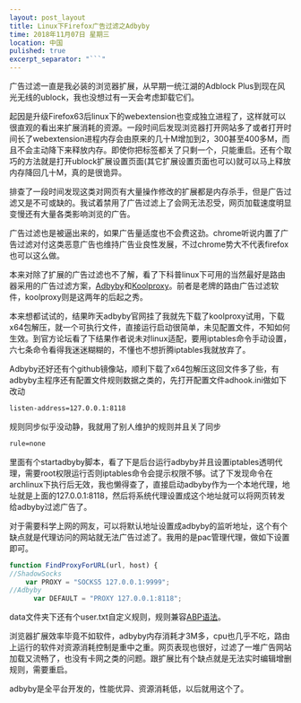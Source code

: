 ```yaml
---
layout: post_layout
title: Linux下Firefox广告过滤之Adbyby
time: 2018年11月07日 星期三
location: 中国
pulished: true
excerpt_separator: "```"
---
```




广告过滤一直是我必装的浏览器扩展，从早期一统江湖的Adblock Plus到现在风光无线的ublock，我也没想过有一天会考虑卸载它们。

起因是升级Firefox63后linux下的webextension也变成独立进程了，这样就可以很直观的看出来扩展消耗的资源。一段时间后发现浏览器打开网站多了或者打开时间长了webextension进程内存会由原来的几十M增加到2，300甚至400多M，而且不会主动降下来释放内存。即使你把标签都关了只剩一个，只能重启。还有个取巧的方法就是打开ublock扩展设置页面(其它扩展设置页面也可以)就可以马上释放内存降回几十M，真的是很诡异。

排查了一段时间发现这类对网页有大量操作修改的扩展都是内存杀手，但是广告过滤又是不可或缺的。我试着禁用了广告过滤上了会网无法忍受，网页加载速度明显变慢还有大量各类影响浏览的广告。

广告过滤也是被逼出来的，如果广告量适度也不会费这劲。chrome听说内置了广告过滤对付这类恶意广告也维持广告业良性发展，不过chrome势大不代表firefox也可以这么做。

本来对除了扩展的广告过滤也不了解，看了下科普linux下可用的当然最好是路由器采用的广告过滤方案，[Adbyby](http://www.adbyby.com/index.htm)和[Koolproxy](https://koolproxy.io/)。前者是老牌的路由广告过滤软件，koolproxy则是这两年的后起之秀。
<!--more-->
本来想都试试的，结果昨天adbyby官网挂了我就先下载了koolproxy试用，下载x64包解压，就一个可执行文件，直接运行启动很简单，未见配置文件，不知如何生效。到官方论坛看了下结果作者说未对linux适配，要用iptables命令手动设置，六七条命令看得我迷迷糊糊的，不懂也不想折腾iptables我就放弃了。

Adbyby还好还有个github镜像站，顺利下载了x64包解压这回文件多了些，有adbyby主程序还有配置文件规则数据之类的，先打开配置文件adhook.ini做如下改动

```xml
listen-address=127.0.0.1:8118
```

规则同步似乎没动静，我就用了别人维护的规则并且关了同步

```xml
rule=none
```

里面有个startadbyby脚本，看了下是后台运行adbyby并且设置iptables透明代理，需要root权限运行否则iptables命令会提示权限不够。试了下发现命令在archlinux下执行后无效，我也懒得查了，直接启动adbyby作为一个本地代理，地址就是上面的127.0.0.1:8118，然后将系统代理设置成这个地址就可以将网页转发给adbyby过滤广告了。

对于需要科学上网的网友，可以将默认地址设置成adbyby的监听地址，这个有个缺点就是代理访问的网站就无法广告过滤了。我用的是pac管理代理，做如下设置即可。

```javascript
function FindProxyForURL(url, host) {
//ShadowSocks
    var PROXY = "SOCKS5 127.0.0.1:9999";
//Adbyby
      var DEFAULT = "PROXY 127.0.0.1:8118";

```

data文件夹下还有个user.txt自定义规则，规则兼容[ABP语法](https://adblockplus.org/zh_CN/filters)。

浏览器扩展效率毕竟不如软件，adbyby内存消耗才3M多，cpu也几乎不吃，路由上运行的软件对资源消耗控制是重中之重。网页表现也很好，过滤了一堆广告网站加载又流畅了，也没有卡网之类的问题。跟扩展比有个缺点就是无法实时编辑增删规则，需要重启。

adbyby是全平台开发的，性能优异、资源消耗低，以后就用这个了。
